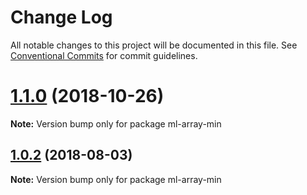 # Change Log

All notable changes to this project will be documented in this file.
See [Conventional Commits](https://conventionalcommits.org) for commit guidelines.

# [1.1.0](https://github.com/mljs/array/compare/ml-array-min@1.0.2...ml-array-min@1.1.0) (2018-10-26)

**Note:** Version bump only for package ml-array-min





<a name="1.0.2"></a>
## [1.0.2](https://github.com/mljs/array/compare/ml-array-min@1.0.1...ml-array-min@1.0.2) (2018-08-03)




**Note:** Version bump only for package ml-array-min
